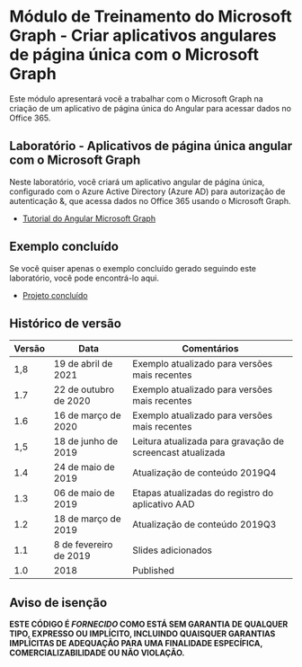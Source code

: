 # <a name="microsoft-graph-training-module---build-angular-single-page-apps-with-microsoft-graph"></a>Módulo de Treinamento do Microsoft Graph - Criar aplicativos angulares de página única com o Microsoft Graph

Este módulo apresentará você a trabalhar com o Microsoft Graph na criação de um aplicativo de página única do Angular para acessar dados no Office 365.

## <a name="lab---angular-single-page-apps-with-the-microsoft-graph"></a>Laboratório - Aplicativos de página única angular com o Microsoft Graph

Neste laboratório, você criará um aplicativo angular de página única, configurado com o Azure Active Directory (Azure AD) para autorização de autenticação &, que acessa dados no Office 365 usando o Microsoft Graph.

- [Tutorial do Angular Microsoft Graph](https://docs.microsoft.com/graph/tutorials/angular)

## <a name="completed-sample"></a>Exemplo concluído

Se você quiser apenas o exemplo concluído gerado seguindo este laboratório, você pode encontrá-lo aqui.

- [Projeto concluído](demo)

## <a name="version-history"></a>Histórico de versão

| Versão |       Data       |                     Comentários                     |
| ------- | ---------------- | ------------------------------------------------ |
| 1,8     | 19 de abril de 2021   | Exemplo atualizado para versões mais recentes                |
| 1.7     | 22 de outubro de 2020 | Exemplo atualizado para versões mais recentes                |
| 1.6     | 16 de março de 2020   | Exemplo atualizado para versões mais recentes                |
| 1,5     | 18 de junho de 2019    | Leitura atualizada para gravação de screencast atualizada |
| 1.4     | 24 de maio de 2019     | Atualização de conteúdo 2019Q4                           |
| 1.3     | 06 de maio de 2019      | Etapas atualizadas do registro do aplicativo AAD               |
| 1.2     | 18 de março de 2019   | Atualização de conteúdo 2019Q3                           |
| 1.1     | 8 de fevereiro de 2019 | Slides adicionados                                     |
| 1.0     | 2018             | Published                                        |

## <a name="disclaimer"></a>Aviso de isenção

**ESTE CÓDIGO É *FORNECIDO* COMO ESTÁ SEM GARANTIA DE QUALQUER TIPO, EXPRESSO OU IMPLÍCITO, INCLUINDO QUAISQUER GARANTIAS IMPLÍCITAS DE ADEQUAÇÃO PARA UMA FINALIDADE ESPECÍFICA, COMERCIALIZABILIDADE OU NÃO VIOLAÇÃO.**
